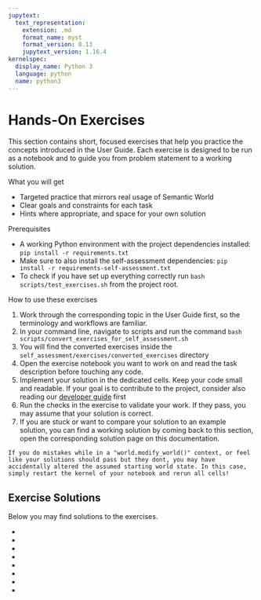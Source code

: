 ```yaml
---
jupytext:
  text_representation:
    extension: .md
    format_name: myst
    format_version: 0.13
    jupytext_version: 1.16.4
kernelspec:
  display_name: Python 3
  language: python
  name: python3
---
```


# Hands-On Exercises

This section contains short, focused exercises that help you practice the concepts introduced in the User Guide. Each exercise is designed to be run as a notebook and to guide you from problem statement to a working solution.

What you will get
- Targeted practice that mirrors real usage of Semantic World
- Clear goals and constraints for each task
- Hints where appropriate, and space for your own solution

Prerequisites
- A working Python environment with the project dependencies installed: `pip install -r requirements.txt`
- Make sure to also install the self-assessment dependencies: `pip install -r requirements-self-assessment.txt`
- To check if you have set up everything correctly run `bash scripts/test_exercises.sh` from the project root.

How to use these exercises
1. Work through the corresponding topic in the User Guide first, so the terminology and workflows are familiar.
2. In your command line, navigate to scripts and run the command `bash scripts/convert_exercises_for_self_assessment.sh`
3. You will find the converted exercises inside the `self_assessment/exercises/converted_exercises` directory
4. Open the exercise notebook you want to work on and read the task description before touching any code.
5. Implement your solution in the dedicated cells. Keep your code small and readable. If your goal is to contribute to the project, consider also reading our [developer guide](https://cram2.github.io/semantic_world/developer_guide.html) first
6. Run the checks in the exercise to validate your work. If they pass, you may assume that your solution is correct.
7. If you are stuck or want to compare your solution to an example solution, you can find a working solution by coming back to this section, open the corresponding solution page on this documentation.

```{warning}
If you do mistakes while in a "world.modify_world()" context, or feel like your solutions should pass but they dont, you may have
accidentally altered the assumed starting world state. In this case, simply restart the kernel of your notebook and rerun all cells!
```

## Exercise Solutions

Below you may find solutions to the exercises.
- [](using-transformations-exercise)
- [](creating-custom-bodies-exercise)
- [](loading-worlds-exercise)
- [](visualizing-worlds-exercise)
- [](world-structure-manipulation-exercise)
- [](semantic-annotations-exercise)
- [](world-state-manipulation-exercise)
- [](regions-exercise)
